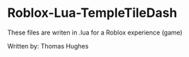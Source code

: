 # Roblox-Lua-TempleTileDash

These files are writen in .lua for a Roblox experience (game)

Written by: Thomas Hughes
